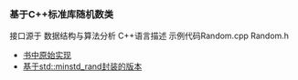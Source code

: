 ### 基于C++标准库随机数类

接口源于 数据结构与算法分析 C++语言描述 示例代码Random.cpp  Random.h

- [书中原始实现](benchmark)
- [基于std::minstd_rand封装的版本](recipe-01)

